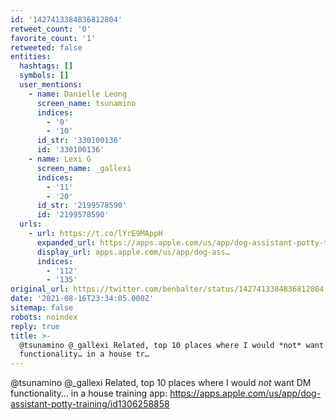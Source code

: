 ```yaml
---
id: '1427413384836812804'
retweet_count: '0'
favorite_count: '1'
retweeted: false
entities:
  hashtags: []
  symbols: []
  user_mentions:
    - name: Danielle Leong
      screen_name: tsunamino
      indices:
        - '0'
        - '10'
      id_str: '330100136'
      id: '330100136'
    - name: Lexi G
      screen_name: _gallexi
      indices:
        - '11'
        - '20'
      id_str: '2199578590'
      id: '2199578590'
  urls:
    - url: https://t.co/lYrE9MAppH
      expanded_url: https://apps.apple.com/us/app/dog-assistant-potty-training/id1306258858
      display_url: apps.apple.com/us/app/dog-ass…
      indices:
        - '112'
        - '135'
original_url: https://twitter.com/benbalter/status/1427413384836812804
date: '2021-08-16T23:34:05.000Z'
sitemap: false
robots: noindex
reply: true
title: >-
  @tsunamino @_gallexi Related, top 10 places where I would *not* want DM
  functionality… in a house tr…
---
```


@tsunamino @_gallexi Related, top 10 places where I would *not* want DM functionality… in a house training app: https://apps.apple.com/us/app/dog-assistant-potty-training/id1306258858